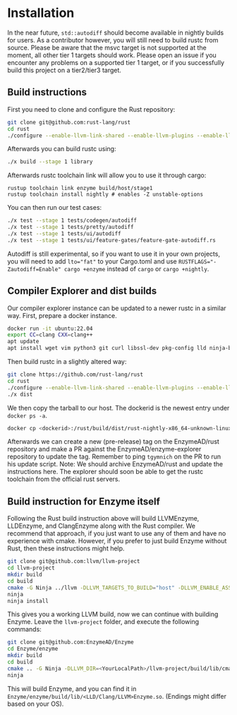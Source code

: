 # Installation

In the near future, `std::autodiff` should become available in nightly builds for users. As a contributor however, you will still need to build rustc from source. Please be aware that the msvc target is not supported at the moment, all other tier 1 targets should work. Please open an issue if you encounter any problems on a supported tier 1 target, or if you successfully build this project on a tier2/tier3 target.

## Build instructions

First you need to clone and configure the Rust repository:
```bash
git clone git@github.com:rust-lang/rust
cd rust
./configure --enable-llvm-link-shared --enable-llvm-plugins --enable-llvm-enzyme --release-channel=nightly --enable-llvm-assertions --enable-clang --enable-lld --enable-option-checking --enable-ninja --disable-docs
```

Afterwards you can build rustc using:
```bash
./x build --stage 1 library
```

Afterwards rustc toolchain link will allow you to use it through cargo:
```
rustup toolchain link enzyme build/host/stage1
rustup toolchain install nightly # enables -Z unstable-options
```

You can then run our test cases:

```bash
./x test --stage 1 tests/codegen/autodiff
./x test --stage 1 tests/pretty/autodiff
./x test --stage 1 tests/ui/autodiff
./x test --stage 1 tests/ui/feature-gates/feature-gate-autodiff.rs
```

Autodiff is still experimental, so if you want to use it in your own projects, you will need to add `lto="fat"` to your Cargo.toml 
and use `RUSTFLAGS="-Zautodiff=Enable" cargo +enzyme` instead of `cargo` or `cargo +nightly`. 

## Compiler Explorer and dist builds

Our compiler explorer instance can be updated to a newer rustc in a similar way. First, prepare a docker instance.
```bash
docker run -it ubuntu:22.04
export CC=clang CXX=clang++
apt update
apt install wget vim python3 git curl libssl-dev pkg-config lld ninja-build cmake clang build-essential 
```
Then build rustc in a slightly altered way:
```bash
git clone https://github.com/rust-lang/rust
cd rust
./configure --enable-llvm-link-shared --enable-llvm-plugins --enable-llvm-enzyme --release-channel=nightly --enable-llvm-assertions --enable-clang --enable-lld --enable-option-checking --enable-ninja --disable-docs
./x dist
```
We then copy the tarball to our host. The dockerid is the newest entry under `docker ps -a`.
```bash
docker cp <dockerid>:/rust/build/dist/rust-nightly-x86_64-unknown-linux-gnu.tar.gz rust-nightly-x86_64-unknown-linux-gnu.tar.gz
```
Afterwards we can create a new (pre-release) tag on the EnzymeAD/rust repository and make a PR against the EnzymeAD/enzyme-explorer repository to update the tag.
Remember to ping `tgymnich` on the PR to run his update script. Note: We should archive EnzymeAD/rust and update the instructions here. The explorer should soon
be able to get the rustc toolchain from the official rust servers.


## Build instruction for Enzyme itself

Following the Rust build instruction above will build LLVMEnzyme, LLDEnzyme, and ClangEnzyme along with the Rust compiler.
We recommend that approach, if you just want to use any of them and have no experience with cmake.
However, if you prefer to just build Enzyme without Rust, then these instructions might help.

```bash
git clone git@github.com:llvm/llvm-project
cd llvm-project
mkdir build
cd build
cmake -G Ninja ../llvm -DLLVM_TARGETS_TO_BUILD="host" -DLLVM_ENABLE_ASSERTIONS=ON -DLLVM_ENABLE_PROJECTS="clang;lld" -DLLVM_ENABLE_RUNTIMES="openmp" -DLLVM_ENABLE_PLUGINS=ON -DCMAKE_BUILD_TYPE=Release -DCMAKE_INSTALL_PREFIX=.
ninja
ninja install
```
This gives you a working LLVM build, now we can continue with building Enzyme.
Leave the `llvm-project` folder, and execute the following commands:
```bash
git clone git@github.com:EnzymeAD/Enzyme
cd Enzyme/enzyme
mkdir build 
cd build 
cmake .. -G Ninja -DLLVM_DIR=<YourLocalPath>/llvm-project/build/lib/cmake/llvm/ -DLLVM_EXTERNAL_LIT=<YourLocalPath>/llvm-project/llvm/utils/lit/lit.py -DCMAKE_BUILD_TYPE=Release -DCMAKE_EXPORT_COMPILE_COMMANDS=YES -DBUILD_SHARED_LIBS=ON
ninja
```
This will build Enzyme, and you can find it in `Enzyme/enzyme/build/lib/<LLD/Clang/LLVM>Enzyme.so`. (Endings might differ based on your OS).

